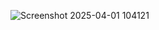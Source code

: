 ![Screenshot 2025-04-01 104121](https://github.com/user-attachments/assets/5194bf80-71c8-4dab-8a92-621f6879b19e)
